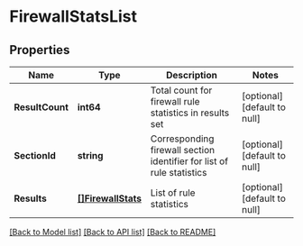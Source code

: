 # FirewallStatsList

## Properties
Name | Type | Description | Notes
------------ | ------------- | ------------- | -------------
**ResultCount** | **int64** | Total count for firewall rule statistics in results set | [optional] [default to null]
**SectionId** | **string** | Corresponding firewall section identifier for list of rule statistics | [optional] [default to null]
**Results** | [**[]FirewallStats**](FirewallStats.md) | List of rule statistics | [optional] [default to null]

[[Back to Model list]](../README.md#documentation-for-models) [[Back to API list]](../README.md#documentation-for-api-endpoints) [[Back to README]](../README.md)

